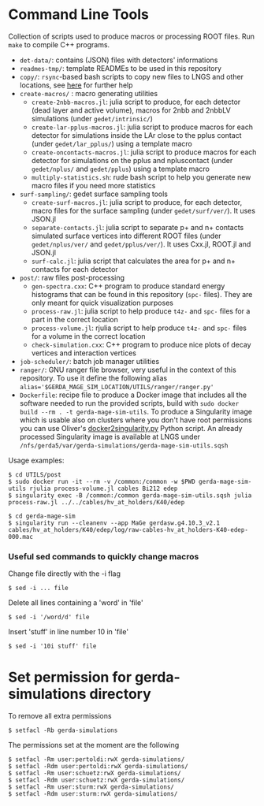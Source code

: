 # Command Line Tools
Collection of scripts used to produce macros or processing ROOT files. Run `make` to compile C++ programs.

* `det-data/`: contains (JSON) files with detectors' informations
* `readmes-tmp/`: template READMEs to be used in this repository
* `copy/`: `rsync`-based bash scripts to copy new files to LNGS and other locations, see [here](https://github.com/mppmu/gerda-snippets/wiki/gerda-mage-sim:-official-MaGe-simulations#copying-back-your-files-to-lngs) for further help
* `create-macros/` : macro generating utilities
    * `create-2nbb-macros.jl`: julia script to produce, for each detector (dead layer and active volume), macros for 2nbb and 2nbbLV simulations (under `gedet/intrinsic/`)
    * `create-lar-pplus-macros.jl`: julia script to produce macros for each detector for simulations inside the LAr close to the pplus contact (under `gedet/lar_pplus/`) using a template macro
    * `create-oncontacts-macros.jl`: julia script to produce macros for each detector for simulations on the pplus and npluscontact (under `gedet/nplus/` and `gedet/pplus`) using a template macro
    * `multiply-statistics.sh`: rude bash script to help you generate new macro files if you need more statistics
* `surf-sampling/`: gedet surface sampling tools
    * `create-surf-macros.jl`: julia script to produce, for each detector, macro files for the surface sampling (under `gedet/surf/ver/`). It uses JSON.jl
    * `separate-contacts.jl`: julia script to separate p+ and n+ contacts simulated surface vertices into different ROOT files (under `gedet/nplus/ver/` and `gedet/pplus/ver/`). It uses Cxx.jl, ROOT.jl and JSON.jl
    * `surf-calc.jl`: julia script that calculates the area for p+ and n+ contacts for each detector
* `post/`: raw files post-processing
    * `gen-spectra.cxx`: C++ program to produce standard energy histograms that can be found in this repository (`spc-` files). They are only meant for quick visualization purposes
    * `process-raw.jl`: julia script to help produce `t4z-` and `spc-` files for a part in the correct location
    * `process-volume.jl`: rjulia script to help produce `t4z-` and `spc-` files for a volume in the correct location
    * `check-simulation.cxx`: C++ program to produce nice plots of decay vertices and interaction vertices
* `job-scheduler/`: batch job manager utilities
* `ranger/`: GNU ranger file browser, very useful in the context of this repository. To use it define the following alias `alias='$GERDA_MAGE_SIM_LOCATION/UTILS/ranger/ranger.py'`
* `Dockerfile`: recipe file to produce a Docker image that includes all the software needed to run the provided scripts, build with `sudo docker build --rm . -t gerda-mage-sim-utils`. To produce a Singularity image which is usable also on clusters where you don't have root permissions you can use Oliver's [docker2singularity.py](https://github.com/oschulz/singularity-utils) Python script. An already processed Singularity image is available at LNGS under `/nfs/gerda5/var/gerda-simulations/gerda-mage-sim-utils.sqsh`

Usage examples:
```shell
$ cd UTILS/post
$ sudo docker run -it --rm -v /common:/common -w $PWD gerda-mage-sim-utils rjulia process-volume.jl cables Bi212 edep
$ singularity exec -B /common:/common gerda-mage-sim-utils.sqsh julia process-raw.jl ../../cables/hv_at_holders/K40/edep
```
```shell
$ cd gerda-mage-sim
$ singularity run --cleanenv --app MaGe gerdasw.g4.10.3_v2.1 cables/hv_at_holders/K40/edep/log/raw-cables-hv_at_holders-K40-edep-000.mac
```

### Useful sed commands to quickly change macros

Change file directly with the -i flag
```shell
$ sed -i ... file
```

Delete all lines containing a 'word' in 'file'
```shell
$ sed -i '/word/d' file
```

Insert 'stuff' in line number 10 in 'file'
```shell
$ sed -i '10i stuff' file
```

# Set permission for gerda-simulations directory

To remove all extra permissions
```shell
$ setfacl -Rb gerda-simulations
```

The permissions	set at the moment are the following 
```shell
$ setfacl -Rm user:pertoldi:rwX gerda-simulations/
$ setfacl -Rdm user:pertoldi:rwX gerda-simulations/
$ setfacl -Rm user:schuetz:rwX gerda-simulations/
$ setfacl -Rdm user:schuetz:rwX gerda-simulations/
$ setfacl -Rm user:sturm:rwX gerda-simulations/
$ setfacl -Rdm user:sturm:rwX gerda-simulations/
```



